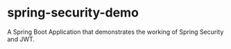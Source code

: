 # spring-security-demo

A Spring Boot Application that demonstrates the working of Spring Security and JWT.

